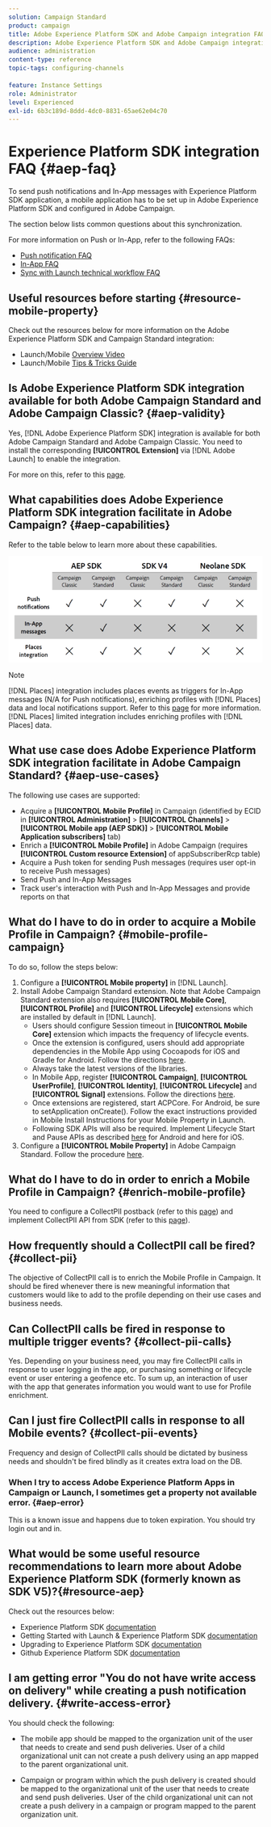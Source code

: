 ```yaml
---
solution: Campaign Standard
product: campaign
title: Adobe Experience Platform SDK and Adobe Campaign integration FAQ
description: Adobe Experience Platform SDK and Adobe Campaign integration FAQ
audience: administration
content-type: reference
topic-tags: configuring-channels

feature: Instance Settings
role: Administrator
level: Experienced
exl-id: 6b3c189d-8ddd-4dc0-8831-65ae62e04c70
---
```

# Experience Platform SDK integration FAQ {#aep-faq}

To send push notifications and In-App messages with Experience Platform SDK application, a mobile application has to be set up in Adobe Experience Platform SDK and configured in Adobe Campaign.

The section below lists common questions about this synchronization.

For more information on Push or In-App, refer to the following FAQs:

* [Push notification FAQ](../../channels/using/about-push-notifications.md#push-faq)
* [In-App FAQ](../../channels/using/about-in-app-messaging.md#in-app-faq)
* [Sync with Launch technical workflow FAQ](../../administration/using/syncwithlaunch-faq.md)

## Useful resources before starting {#resource-mobile-property}

Check out the resources below for more information on the Adobe Experience Platform SDK and Campaign Standard integration:

* Launch/Mobile [Overview Video](https://www.adobe.com/experience-platform/launch.html#acpl-mobile-video)
* Launch/Mobile [Tips & Tricks Guide](https://www.adobe.com/content/dam/www/us/en/experience-platform/launch-tag-manager/pdfs/adobe-cloud-platform-launch-tips-and-tricks-sheet.pdf)

## Is Adobe Experience Platform SDK integration available for both Adobe Campaign Standard and Adobe Campaign Classic? {#aep-validity}

Yes, [!DNL Adobe Experience Platform SDK] integration is available for both Adobe Campaign Standard and Adobe Campaign Classic. You need to install the corresponding **[!UICONTROL Extension]** via [!DNL Adobe Launch] to enable the integration.

For more on this, refer to this [page](https://aep-sdks.gitbook.io/docs/using-mobile-extensions/adobe-campaign-standard).

## What capabilities does Adobe Experience Platform SDK integration facilitate in Adobe Campaign? {#aep-capabilities}

Refer to the table below to learn more about these capabilities.

![](assets/faq.png)

>[!NOTE]
>
>[!DNL Places] integration includes places events as triggers for In-App messages (N/A for Push notifications), enriching profiles with [!DNL Places] data and local notifications support. Refer to this [page](../../channels/using/preparing-and-sending-an-in-app-message.md) for more information. <br>[!DNL Places] limited integration includes enriching profiles with [!DNL Places] data.

## What use case does Adobe Experience Platform SDK integration facilitate in Adobe Campaign Standard? {#aep-use-cases}

The following use cases are supported:

* Acquire a **[!UICONTROL Mobile Profile]** in Campaign (identified by ECID in **[!UICONTROL Administration]** > **[!UICONTROL Channels]** > **[!UICONTROL Mobile app (AEP SDK)]** > **[!UICONTROL Mobile Application subscribers]** tab)
* Enrich a **[!UICONTROL Mobile Profile]** in Adobe Campaign (requires **[!UICONTROL Custom resource Extension]** of appSubscriberRcp table)
* Acquire a Push token for sending Push messages (requires user opt-in to receive Push messages)
* Send Push and In-App Messages
* Track user's interaction with Push and In-App Messages and provide reports on that

## What do I have to do in order to acquire a Mobile Profile in Campaign? {#mobile-profile-campaign}

To do so, follow the steps below:

1. Configure a **[!UICONTROL Mobile property]** in [!DNL Launch].
1. Install Adobe Campaign Standard extension. Note that Adobe Campaign Standard extension also requires **[!UICONTROL Mobile Core]**, **[!UICONTROL Profile]** and **[!UICONTROL Lifecycle]** extensions which are installed by default in [!DNL Launch].
    * Users should configure Session timeout in **[!UICONTROL Mobile Core]** extension which impacts the frequency of lifecycle events.
    * Once the extension is configured, users should add appropriate dependencies in the Mobile App using Cocoapods for iOS and Gradle for Android. Follow the directions [here](https://aep-sdks.gitbook.io/docs/using-mobile-extensions/adobe-campaign-standard).
    * Always take the latest versions of the libraries.
    * In Mobile App, register **[!UICONTROL Campaign]**, **[!UICONTROL UserProfile]**, **[!UICONTROL Identity]**, **[!UICONTROL Lifecycle]** and **[!UICONTROL Signal]** extensions. Follow the directions [here](https://aep-sdks.gitbook.io/docs/using-mobile-extensions/adobe-campaign-standard#register-the-campaign-standard-extension-with-mobile-core).
    * Once extensions are registered, start ACPCore. For Android, be sure to setApplication onCreate(). Follow the exact instructions provided in Mobile Install Instructions for your Mobile Property in Launch.
    * Following SDK APIs will also be required. Implement Lifecycle Start and Pause APIs as described [here](https://aep-sdks.gitbook.io/docs/using-mobile-extensions/mobile-core/lifecycle/lifecycle-extension-in-android) for Android and here for iOS. 
1. Configure a **[!UICONTROL Mobile Property]** in Adobe Campaign Standard. Follow the procedure [here](../../administration/using/configuring-a-mobile-application.md#channel-specific-config).

## What do I have to do in order to enrich a Mobile Profile in Campaign? {#enrich-mobile-profile}

You need to configure a CollectPII postback (refer to this [page](https://helpx.adobe.com/campaign/kb/config-app-in-launch.html#PIIpostback)) and implement CollectPII API from SDK (refer to this [page](https://aep-sdks.gitbook.io/docs/using-mobile-extensions/mobile-core/mobile-core-api-reference#collect-pii)).

## How frequently should a CollectPII call be fired? {#collect-pii}

The objective of CollectPII call is to enrich the Mobile Profile in Campaign. It should be fired whenever there is new meaningful information that customers would like to add to the profile depending on their use cases and business needs.

## Can CollectPII calls be fired in response to multiple trigger events? {#collect-pii-calls}

Yes. Depending on your business need, you may fire CollectPII calls in response to user logging in the app, or purchasing something or lifecycle event or user entering a geofence etc. To sum up, an interaction of user with the app that generates information you would want to use for Profile enrichment.

## Can I just fire CollectPII calls in response to all Mobile events? {#collect-pii-events}

Frequency and design of CollectPII calls should be dictated by business needs and shouldn't be fired blindly as it creates extra load on the DB.

### When I try to access Adobe Experience Platform Apps in Campaign or Launch, I sometimes get a property not available error. {#aep-error}

This is a known issue and happens due to token expiration. You should try login out and in.

## What would be some useful resource recommendations to learn more about Adobe Experience Platform SDK (formerly known as SDK V5)?{#resource-aep}

Check out the resources below:

* Experience Platform SDK [documentation](https://aep-sdks.gitbook.io/docs/)
* Getting Started with Launch & Experience Platform SDK [documentation](https://aep-sdks.gitbook.io/docs/getting-started/create-a-mobile-property)
* Upgrading to Experience Platform SDK [documentation](https://aep-sdks.gitbook.io/docs/resources/upgrading-to-aep)
* Github Experience Platform SDK [documentation](https://github.com/Adobe-Marketing-Cloud/acp-sdks/)

## I am getting error "You do not have write access on delivery" while creating a push notification delivery. {#write-access-error}

You should check the following:

* The mobile app should be mapped to the organization unit of the user that needs to create and send push deliveries. User of a child organizational unit can not create a push delivery using an app mapped to the parent organizational unit.

* Campaign or program within which the push delivery is created should be mapped to the organizational unit of the user that needs to create and send push deliveries. User of the child organizational unit can not create a push delivery in a campaign or program mapped to the parent organization unit.
